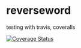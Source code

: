 # reverseword
testing with travis, coveralls

[![Coverage Status](https://coveralls.io/repos/github/anacost/reverseword/badge.svg?branch=master)](https://coveralls.io/github/anacost/reverseword?branch=master)
